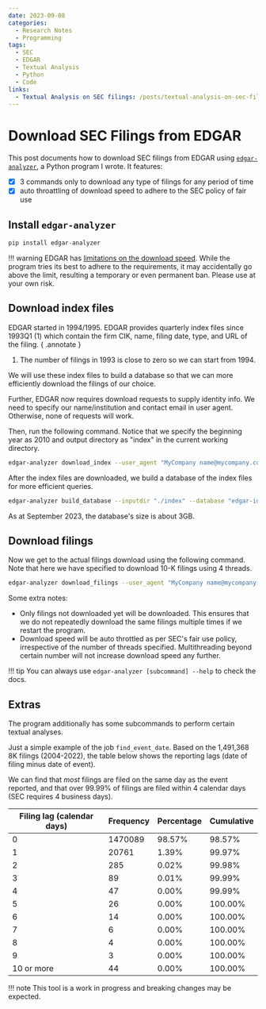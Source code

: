 ```yaml
---
date: 2023-09-08 
categories:
  - Research Notes
  - Programming
tags:
  - SEC
  - EDGAR
  - Textual Analysis
  - Python
  - Code
links:
  - Textual Analysis on SEC filings: /posts/textual-analysis-on-sec-filings/
---
```


# Download SEC Filings from EDGAR

This post documents how to download SEC filings from EDGAR using [`edgar-analyzer`](https://github.com/mgao6767/edgar-analyzer), a Python program I wrote. It features:

- [x] 3 commands only to download any type of filings for any period of time
- [x] auto throattling of download speed to adhere to the SEC policy of fair use

<!-- more -->

## Install `edgar-analyzer`

```python
pip install edgar-analyzer
```

!!! warning
    EDGAR has [limitations on the download speed](https://www.sec.gov/os/accessing-edgar-data). While the program tries its best to adhere to the requirements, it may accidentally go above the limit, resulting a temporary or even permanent ban. Please use at your own risk.

## Download index files

EDGAR started in 1994/1995. EDGAR provides quarterly index files since 1993Q1 (1) which contain the firm CIK, name, filing date, type, and URL of the filing.
{ .annotate }

1. The number of filings in 1993 is close to zero so we can start from 1994.

We will use these index files to build a database so that we can more efficiently download the filings of our choice.

Further, EDGAR now requires download requests to supply identity info. We need to specify our name/institution and contact email in user agent. Otherwise, none of requests will work.

Then, run the following command. Notice that we specify the beginning year as 2010 and output directory as "index" in the current working directory.

```bash
edgar-analyzer download_index --user_agent "MyCompany name@mycompany.com" --output "./index" -b 2010
```

After the index files are downloaded, we build a database of the index files for more efficient queries.

```bash
edgar-analyzer build_database --inputdir "./index" --database "edgar-idx.sqlite3"
```

As at September 2023, the database's size is about 3GB.

## Download filings

Now we get to the actual filings download using the following command. Note that here we have specified to download 10-K filings using 4 threads.

```bash
edgar-analyzer download_filings --user_agent "MyCompany name@mycompany.com" --output "./output" --database "edgar-idx.sqlite3" --file_type "10-K" -t 4
```

Some extra notes:

- Only filings not downloaded yet will be downloaded. This ensures that we do not repeatedly download the same filings multiple times if we restart the program.
- Download speed will be auto throttled as per SEC's fair use policy, irrespective of the number of threads specified. Multithreading beyond certain number will not increase download speed any further.

!!! tip
    You can always use `edgar-analyzer [subcommand] --help` to check the docs.

## Extras

The program additionally has some subcommands to perform certain textual analyses.

Just a simple example of the job `find_event_date`. Based on the 1,491,368 8K filings (2004-2022), the table below shows the reporting lags (date of filing minus date of event). 

We can find that _most_ filings are filed on the same day as the event reported, and that over 99.99% of filings are filed within 4 calendar days (SEC requires 4 business days).

| Filing lag   (calendar days) | Frequency | Percentage | Cumulative |
| ---------------------------- | --------- | ---------- | ---------- |
| 0                            | 1470089   | 98.57%     | 98.57%     |
| 1                            | 20761     | 1.39%      | 99.97%     |
| 2                            | 285       | 0.02%      | 99.98%     |
| 3                            | 89        | 0.01%      | 99.99%     |
| 4                            | 47        | 0.00%      | 99.99%     |
| 5                            | 26        | 0.00%      | 100.00%    |
| 6                            | 14        | 0.00%      | 100.00%    |
| 7                            | 6         | 0.00%      | 100.00%    |
| 8                            | 4         | 0.00%      | 100.00%    |
| 9                            | 3         | 0.00%      | 100.00%    |
| 10 or more                   | 44        | 0.00%      | 100.00%    |

!!! note
    This tool is a work in progress and breaking changes may be expected.
